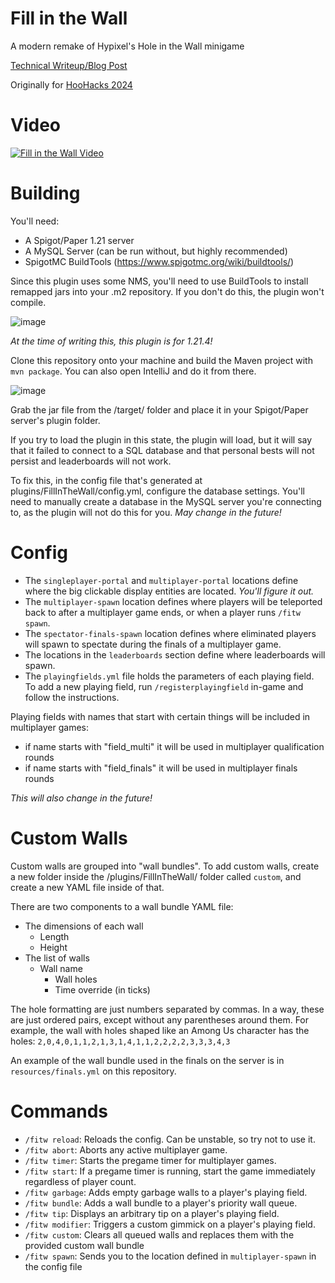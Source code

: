 # Fill in the Wall

A modern remake of Hypixel's Hole in the Wall minigame

[Technical Writeup/Blog Post](https://arti-dev.github.io/2024/08/08/fillinthewall.html)

Originally for [HooHacks 2024](https://devpost.com/software/hole-in-the-wall-rush)

# Video
[![Fill in the Wall Video](https://img.youtube.com/vi/ARJ5J_cZsdk/0.jpg)](https://www.youtube.com/watch?v=ARJ5J_cZsdk)

# Building
You'll need:
- A Spigot/Paper 1.21 server
- A MySQL Server (can be run without, but highly recommended)
- SpigotMC BuildTools (https://www.spigotmc.org/wiki/buildtools/)

Since this plugin uses some NMS, you'll need to use BuildTools to install remapped jars into your .m2 repository. If you don't do this, the plugin won't compile.

![image](https://github.com/user-attachments/assets/e377c175-10e3-4b2f-a92e-6d18a15e6366)

*At the time of writing this, this plugin is for 1.21.4!*

Clone this repository onto your machine and build the Maven project with `mvn package`. You can also open IntelliJ and do it from there.

![image](https://github.com/user-attachments/assets/2d49a7e4-8e6e-4fe7-bbd5-9aab6c9a2038)

Grab the jar file from the /target/ folder and place it in your Spigot/Paper server's plugin folder.

If you try to load the plugin in this state, the plugin will load, but it will say that it failed to connect to a SQL database and that personal bests will not persist and leaderboards will not work.

To fix this, in the config file that's generated at plugins/FillInTheWall/config.yml, configure the database settings. You'll need to manually create a database in the MySQL server you're connecting to, as the plugin will not do this for you. *May change in the future!*

# Config

- The `singleplayer-portal` and `multiplayer-portal` locations define where the big clickable display entities are located. *You'll figure it out.*
- The `multiplayer-spawn` location defines where players will be teleported back to after a multiplayer game ends, or when a player runs `/fitw spawn`.
- The `spectator-finals-spawn` location defines where eliminated players will spawn to spectate during the finals of a multiplayer game.
- The locations in the `leaderboards` section define where leaderboards will spawn.
- The `playingfields.yml` file holds the parameters of each playing field. To add a new playing field, run `/registerplayingfield` in-game and follow the instructions.

Playing fields with names that start with certain things will be included in multiplayer games:
- if name starts with "field_multi" it will be used in multiplayer qualification rounds
- if name starts with "field_finals" it will be used in multiplayer finals rounds

*This will also change in the future!*

# Custom Walls

Custom walls are grouped into "wall bundles". To add custom walls, create a new folder inside the /plugins/FillInTheWall/ folder called `custom`, and create a new YAML file inside of that.

There are two components to a wall bundle YAML file:
- The dimensions of each wall
  - Length
  - Height
- The list of walls
  - Wall name
    - Wall holes
    - Time override (in ticks)

The hole formatting are just numbers separated by commas. In a way, these are just ordered pairs, except without any parentheses around them.
For example, the wall with holes shaped like an Among Us character has the holes: `2,0,4,0,1,1,2,1,3,1,4,1,1,2,2,2,2,3,3,3,4,3`

An example of the wall bundle used in the finals on the server is in `resources/finals.yml` on this repository.

# Commands

- `/fitw reload`: Reloads the config. Can be unstable, so try not to use it.
- `/fitw abort`: Aborts any active multiplayer game.
- `/fitw timer`: Starts the pregame timer for multiplayer games.
- `/fitw start`: If a pregame timer is running, start the game immediately regardless of player count.
- `/fitw garbage`: Adds empty garbage walls to a player's playing field.
- `/fitw bundle`: Adds a wall bundle to a player's priority wall queue.
- `/fitw tip`: Displays an arbitrary tip on a player's playing field.
- `/fitw modifier`: Triggers a custom gimmick on a player's playing field.
- `/fitw custom`: Clears all queued walls and replaces them with the provided custom wall bundle
- `/fitw spawn`: Sends you to the location defined in `multiplayer-spawn` in the config file
